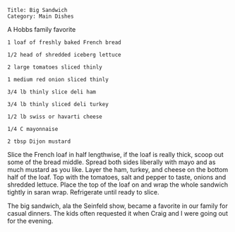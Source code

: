~~~ recipe-info
Title: Big Sandwich
Category: Main Dishes
~~~

A Hobbs family favorite

~~~ recipe-ingredients
1 loaf of freshly baked French bread

1/2 head of shredded iceberg lettuce

2 large tomatoes sliced thinly

1 medium red onion sliced thinly

3/4 lb thinly slice deli ham

3/4 lb thinly sliced deli turkey

1/2 lb swiss or havarti cheese

1/4 C mayonnaise

2 tbsp Dijon mustard
~~~

Slice the French loaf in half lengthwise, if the loaf is really thick, scoop out some of the bread
middle. Spread both sides liberally with mayo and as much mustard as you like. Layer the ham,
turkey, and cheese on the bottom half of the loaf. Top with the tomatoes, salt and pepper to taste,
onions and shredded lettuce. Place the top of the loaf on and wrap the whole sandwich tightly in
saran wrap. Refrigerate until ready to slice.

The big sandwich, ala the Seinfeld show, became a favorite in our family for casual dinners. The
kids often requested it when Craig and I were going out for the evening.
